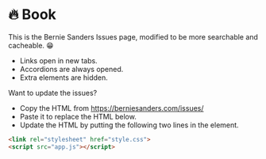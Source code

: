 # 🔥 Book

This is the Bernie Sanders Issues page, modified to be more searchable and cacheable. 😁
- Links open in new tabs.
- Accordions are always opened.
- Extra elements are hidden.

Want to update the issues?
- Copy the HTML from https://berniesanders.com/issues/
- Paste it to replace the HTML below.
- Update the HTML by putting the following two lines in the <head> element.

```html
<link rel="stylesheet" href="style.css">
<script src="app.js"></script>
```
